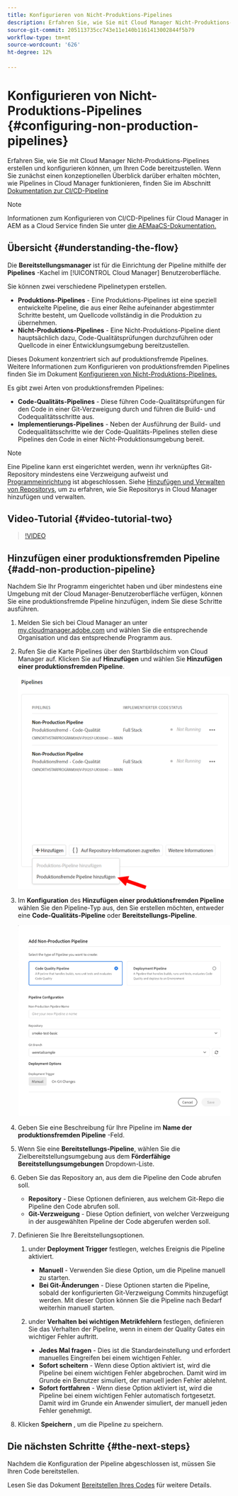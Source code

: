 ```yaml
---
title: Konfigurieren von Nicht-Produktions-Pipelines
description: Erfahren Sie, wie Sie mit Cloud Manager Nicht-Produktions-Pipelines erstellen und konfigurieren können, um Ihren Code bereitzustellen.
source-git-commit: 205113735cc743e11e140b1161413002844f5b79
workflow-type: tm+mt
source-wordcount: '626'
ht-degree: 12%

---
```



# Konfigurieren von Nicht-Produktions-Pipelines {#configuring-non-production-pipelines}

Erfahren Sie, wie Sie mit Cloud Manager Nicht-Produktions-Pipelines erstellen und konfigurieren können, um Ihren Code bereitzustellen. Wenn Sie zunächst einen konzeptionellen Überblick darüber erhalten möchten, wie Pipelines in Cloud Manager funktionieren, finden Sie im Abschnitt [Dokumentation zur CI/CD-Pipeline](ci-cd-pipeline.md)

>[!NOTE]
>
>Informationen zum Konfigurieren von CI/CD-Pipelines für Cloud Manager in AEM as a Cloud Service finden Sie unter [die AEMaaCS-Dokumentation.](https://experienceleague.adobe.com/docs/experience-manager-cloud-service/implementing/using-cloud-manager/configure-pipeline.html#using-cloud-manager)

## Übersicht {#understanding-the-flow}

Die **Bereitstellungsmanager** ist für die Einrichtung der Pipeline mithilfe der **Pipelines** -Kachel im [!UICONTROL Cloud Manager] Benutzeroberfläche.

Sie können zwei verschiedene Pipelinetypen erstellen.

* **Produktions-Pipelines** - Eine Produktions-Pipelines ist eine speziell entwickelte Pipeline, die aus einer Reihe aufeinander abgestimmter Schritte besteht, um Quellcode vollständig in die Produktion zu übernehmen.
* **Nicht-Produktions-Pipelines** - Eine Nicht-Produktions-Pipeline dient hauptsächlich dazu, Code-Qualitätsprüfungen durchzuführen oder Quellcode in einer Entwicklungsumgebung bereitzustellen.

Dieses Dokument konzentriert sich auf produktionsfremde Pipelines. Weitere Informationen zum Konfigurieren von produktionsfremden Pipelines finden Sie im Dokument [Konfigurieren von Nicht-Produktions-Pipelines.](configuring-non-production-pipelines.md)

Es gibt zwei Arten von produktionsfremden Pipelines:

* **Code-Qualitäts-Pipelines** - Diese führen Code-Qualitätsprüfungen für den Code in einer Git-Verzweigung durch und führen die Build- und Codequalitätsschritte aus.
* **Implementierungs-Pipelines** - Neben der Ausführung der Build- und Codequalitätsschritte wie der Code-Qualitäts-Pipelines stellen diese Pipelines den Code in einer Nicht-Produktionsumgebung bereit.

>[!NOTE]
>
>Eine Pipeline kann erst eingerichtet werden, wenn ihr verknüpftes Git-Repository mindestens eine Verzweigung aufweist und [Programmeinrichtung](setting-up-program.md) ist abgeschlossen. Siehe [Hinzufügen und Verwalten von Repositorys](cloud-manager-repositories.md), um zu erfahren, wie Sie Repositorys in Cloud Manager hinzufügen und verwalten.

## Video-Tutorial {#video-tutorial-two}

>[!VIDEO](https://video.tv.adobe.com/v/26316/)

## Hinzufügen einer produktionsfremden Pipeline {#add-non-production-pipeline}

Nachdem Sie Ihr Programm eingerichtet haben und über mindestens eine Umgebung mit der Cloud Manager-Benutzeroberfläche verfügen, können Sie eine produktionsfremde Pipeline hinzufügen, indem Sie diese Schritte ausführen.

1. Melden Sie sich bei Cloud Manager an unter [my.cloudmanager.adobe.com](https://my.cloudmanager.adobe.com) und wählen Sie die entsprechende Organisation und das entsprechende Programm aus.

1. Rufen Sie die Karte Pipelines über den Startbildschirm von Cloud Manager auf. Klicken Sie auf **Hinzufügen** und wählen Sie **Hinzufügen einer produktionsfremden Pipeline**.

   ![Nicht-Produktions-Pipeline hinzufügen](/help/using/assets/configure-pipelines/nonprod-pipeline-add1.png)

1. Im **Konfiguration** des **Hinzufügen einer produktionsfremden Pipeline** wählen Sie den Pipeline-Typ aus, den Sie erstellen möchten, entweder eine **Code-Qualitäts-Pipeline** oder **Bereitstellungs-Pipeline**.


   ![Pipeline-Typ auswählen](/help/using/assets/configure-pipelines/add-non-production-pipeline.png)

1. Geben Sie eine Beschreibung für Ihre Pipeline im **Name der produktionsfremden Pipeline** -Feld.

1. Wenn Sie eine **Bereitstellungs-Pipeline**, wählen Sie die Zielbereitstellungsumgebung aus dem **Förderfähige Bereitstellungsumgebungen** Dropdown-Liste.

1. Geben Sie das Repository an, aus dem die Pipeline den Code abrufen soll.

   * **Repository** - Diese Optionen definieren, aus welchem Git-Repo die Pipeline den Code abrufen soll.
   * **Git-Verzweigung** - Diese Option definiert, von welcher Verzweigung in der ausgewählten Pipeline der Code abgerufen werden soll.

1. Definieren Sie Ihre Bereitstellungsoptionen.

   1. under **Deployment Trigger** festlegen, welches Ereignis die Pipeline aktiviert.

      * **Manuell** - Verwenden Sie diese Option, um die Pipeline manuell zu starten.
      * **Bei Git-Änderungen** - Diese Optionen starten die Pipeline, sobald der konfigurierten Git-Verzweigung Commits hinzugefügt werden. Mit dieser Option können Sie die Pipeline nach Bedarf weiterhin manuell starten.
   1. under **Verhalten bei wichtigen Metrikfehlern** festlegen, definieren Sie das Verhalten der Pipeline, wenn in einem der Quality Gates ein wichtiger Fehler auftritt.

      * **Jedes Mal fragen** - Dies ist die Standardeinstellung und erfordert manuelles Eingreifen bei einem wichtigen Fehler.
      * **Sofort scheitern** - Wenn diese Option aktiviert ist, wird die Pipeline bei einem wichtigen Fehler abgebrochen. Damit wird im Grunde ein Benutzer simuliert, der manuell jeden Fehler ablehnt.
      * **Sofort fortfahren** - Wenn diese Option aktiviert ist, wird die Pipeline bei einem wichtigen Fehler automatisch fortgesetzt. Damit wird im Grunde ein Anwender simuliert, der manuell jeden Fehler genehmigt.


1. Klicken **Speichern** , um die Pipeline zu speichern.

## Die nächsten Schritte {#the-next-steps}

Nachdem die Konfiguration der Pipeline abgeschlossen ist, müssen Sie Ihren Code bereitstellen.

Lesen Sie das Dokument [Bereitstellen Ihres Codes](deploying-code.md) für weitere Details.
